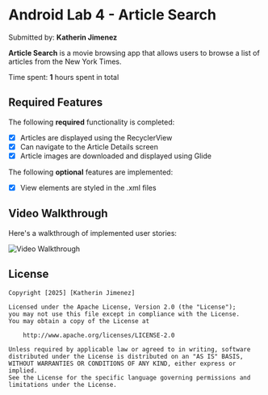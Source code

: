 # Android Lab 4 - Article Search

Submitted by: **Katherin Jimenez**

**Article Search** is a movie browsing app that allows users to browse a list of articles from the New York Times. 

Time spent: **1** hours spent in total

## Required Features

The following **required** functionality is completed:

- [x] Articles are displayed using the RecyclerView
- [x] Can navigate to the Article Details screen
- [x] Article images are downloaded and displayed using Glide

The following **optional** features are implemented:

- [x] View elements are styled in the .xml files

## Video Walkthrough

Here's a walkthrough of implemented user stories:

<img src='./resources/articlesearch.gif' title='Video Walkthrough' width='' alt='Video Walkthrough' />

## License

    Copyright [2025] [Katherin Jimenez]

    Licensed under the Apache License, Version 2.0 (the "License");
    you may not use this file except in compliance with the License.
    You may obtain a copy of the License at

        http://www.apache.org/licenses/LICENSE-2.0

    Unless required by applicable law or agreed to in writing, software
    distributed under the License is distributed on an "AS IS" BASIS,
    WITHOUT WARRANTIES OR CONDITIONS OF ANY KIND, either express or implied.
    See the License for the specific language governing permissions and
    limitations under the License.
